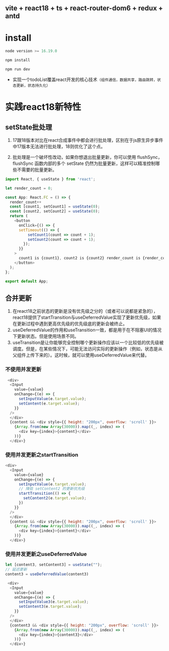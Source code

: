 ##  vite + react18 + ts + react-router-dom6 + redux + antd

# install
```js
node version >= 16.19.0

npm install

npm run dev
```


* 实现一个todoList覆盖react开发的核心技术`（组件通信，数据共享，路由跳转，状态更新，状态持久化）`


# 实践react18新特性

## setState批处理

1. 17跟18版本对比在react合成事件中都会进行批处理，区别在于js原生异步事件中17版本无法进行批处理，18则优化了这个点。

2. 批处理是一个破坏性改动，如果你想退出批量更新，你可以使用 flushSync，flushSync 函数内部的多个 setState 仍然为批量更新，这样可以精准控制哪些不需要的批量更新。

```js
import React, { useState } from 'react';

let render_count = 0;

const App: React.FC = () => {
  render_count++
  const [count1, setCount1] = useState(0);
  const [count2, setCount2] = useState(0);
  return (
    <button
      onClick={() => {
      setTimeout(() => {
          setCount1(count => count + 1);
          setCount2(count => count + 1);
        });
      }}
    >
      count1 is {count1}, count2 is {count2} render_count is {render_count}
    </button>
  );
};

export default App;
```

## 合并更新
1. 在react18之前状态的更新是没有优先级之分的（或者可以说都是紧急的），react18提供了startTransition与useDeferredValue实现了更新优先级，如果在更新过程中遇到更高优先级的优先级底的更新会被终止。
2. useDeferredValue的作用和useTransition一致，都是用于在不阻塞UI的情况下更新状态。但是使用场景不同。
3. useTransition是让你能够完全控制哪个更新操作应该以一个比较低的优先级被调度。但是，在某些情况下，可能无法访问实际的更新操作（例如，状态是从父组件上传下来的）。这时候，就可以使用useDeferredValue来代替。

### 不使用并发更新
```js
 <div>
  <Input
    value={value}
    onChange={(e) => {
      setInputValue(e.target.value);
      setContent(e.target.value);
    }}
  />
  </div>
  {content && <div style={{ height: "200px", overflow: 'scroll' }}>
    {Array.from(new Array(30000)).map((_, index) => (
      <div key={index}>{content}</div>
    ))}
  </div>}
```

### 使用并发更新之startTransition
```js
<div>
  <Input
    value={value}
    onChange={(e) => {
      setInputValue(e.target.value);
      // 降低 setContent2 的更新优先级
      startTransition(() => {
        setContent2(e.target.value);
      })
    }}
  />
  </div>
  {content && <div style={{ height: "200px", overflow: 'scroll' }}>
    {Array.from(new Array(30000)).map((_, index) => (
      <div key={index}>{content}</div>
    ))}
  </div>}
```

### 使用并发更新之useDeferredValue
```js
let [content3, setContent3] = useState("");
// 延迟更新
content3 = useDeferredValue(content3)

 <div>
  <Input
    value={value}
    onChange={(e) => {
      setInputValue3(e.target.value);
      setContent3(e.target.value);
    }}
  />
  </div>
  {content3 && <div style={{ height: "200px", overflow: 'scroll' }}>
    {Array.from(new Array(30000)).map((_, index) => (
      <div key={index}>{content3}</div>
    ))}
  </div>}
```